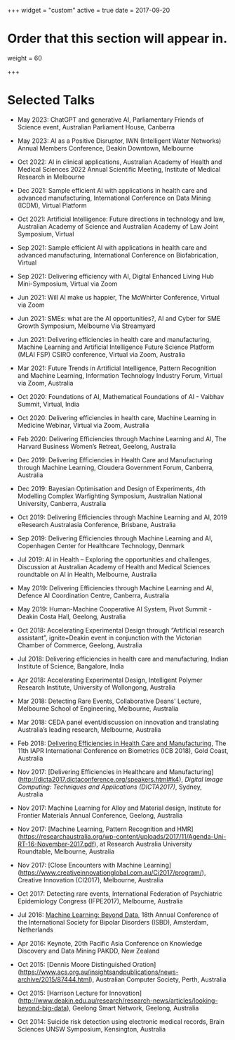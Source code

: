 +++
widget = "custom"
active = true
date = 2017-09-20

# Order that this section will appear in.
weight = 60

+++

# Selected Talks

* May 2023: ChatGPT and generative AI, Parliamentary Friends of Science event, Australian Parliament House, Canberra

* May 2023: AI as a Positive Disruptor, IWN (Intelligent Water Networks) Annual Members Conference, Deakin Downtown, Melbourne 

* Oct 2022: AI in clinical applications, Australian Academy of Health and Medical Sciences 2022 Annual Scientific Meeting, Institute of Medical Research in Melbourne 

* Dec 2021: Sample efficient AI with applications in health care and advanced manufacturing, International Conference on Data Mining (ICDM), Virtual Platform

* Oct 2021: Artificial Intelligence: Future directions in technology and law, Australian Academy of Science and Australian Academy of Law Joint Symposium, Virtual

* Sep 2021: Sample efficient AI with applications in health care and advanced manufacturing, International Conference on Biofabrication, Virtual

* Sep 2021: Delivering efficiency with AI, Digital Enhanced Living Hub Mini-Symposium, Virtual via Zoom

* Jun 2021: Will AI make us happier, The McWhirter Conference, Virtual via Zoom 

* Jun 2021: SMEs: what are the AI opportunities?, AI and Cyber for SME Growth Symposium, Melbourne Via Streamyard 

* Jun 2021: Delivering efficiencies in health care and manufacturing, Machine Learning and Artificial Intelligence Future Science Platform (MLAI FSP) CSIRO conference, Virtual via Zoom, Australia

* Mar 2021: Future Trends in Artificial Intelligence, Pattern Recognition and Machine Learning, Information Technology Industry Forum, Virtual via Zoom, Australia

* Oct 2020: Foundations of AI, Mathematical Foundations of AI - Vaibhav Summit, Virtual, India

* Oct 2020: Delivering efficiencies in health care, Machine Learning in Medicine Webinar, Virtual via Zoom, Australia

* Feb 2020: Delivering Efficiencies through Machine Learning and AI, The Harvard Business Women’s Retreat, Geelong, Australia

* Dec 2019: Delivering Efficiencies in Health Care and Manufacturing through Machine Learning, Cloudera Government Forum, Canberra, Australia

* Dec 2019: Bayesian Optimisation and Design of Experiments, 4th Modelling Complex Warfighting Symposium, Australian National University, Canberra, Australia

* Oct 2019: Delivering Efficiencies through Machine Learning and AI, 2019 eResearch Australasia Conference, Brisbane, Australia

* Sep 2019: Delivering Efficiencies through Machine Learning and AI, Copenhagen Center for Healthcare Technology, Denmark

* Jul 2019: AI in Health – Exploring the opportunities and challenges, Discussion at Australian Academy of Health and Medical Sciences roundtable on AI in Health, Melbourne, Australia

* May 2019: Delivering Efficiencies through Machine Learning and AI, Defence AI Coordination Centre, Canberra, Australia

* May 2019: Human-Machine Cooperative AI System, Pivot Summit -Deakin Costa Hall, Geelong, Australia

* Oct 2018: Accelerating Experimental Design through “Artificial research assistant”, ignite+Deakin event in conjunction with the Victorian Chamber of Commerce, Geelong, Australia

* Jul 2018: Delivering efficiencies in health care and manufacturing, Indian Institute of Science, Bangalore, India

* Apr 2018: Accelerating Experimental Design, Intelligent Polymer Research Institute, University of Wollongong, Australia

* Mar 2018: Detecting Rare Events, Collaborative Deans' Lecture, Melbourne School of Engineering, Melbourne, Australia

* Mar 2018: CEDA panel event/discussion on innovation and translating Australia’s leading research, Melbourne, Australia

* Feb 2018: [Delivering Efficiencies in Health Care and Manufacturing](http://icb2018.org/keynote/), The 11th IAPR International Conference on Biometrics (ICB 2018), Gold Coast, Australia

* Nov 2017:  [Delivering Efficiencies in Healthcare and Manufacturing] (http://dicta2017.dictaconference.org/speakers.html#k4), *Digital Image Computing: Techniques and Applications (DICTA2017)*, Sydney, Australia

* Nov 2017: Machine Learning for Alloy and Material design, Institute for Frontier Materials Annual Conference, Geelong, Australia

* Nov 2017: [Machine Learning, Pattern Recognition and HMR] (https://researchaustralia.org/wp-content/uploads/2017/11/Agenda-Uni-RT-16-November-2017.pdf), at Research Australia University Roundtable, Melbourne, Australia

* Nov 2017: [Close Encounters with Machine Learning] (https://www.creativeinnovationglobal.com.au/Ci2017/program/), Creative Innovation (CI2017), Melbourne, Australia

* Oct 2017: Detecting rare events, International Federation of Psychiatric Epidemiology Congress (IFPE2017), Melbourne, Australia

* Jul 2016: [Machine Learning: Beyond Data](http://isbd2016.com/scientific-program/keynote-speakers#.WiS9h7T1UWo), 18th Annual Conference of the International Society for Bipolar Disorders (ISBD), Amsterdam, Netherlands

* Apr 2016: Keynote, 20th Pacific Asia Conference on Knowledge Discovery and Data Mining PAKDD, New Zealand

* Oct 2015: [Dennis Moore Distinguished Oration] (https://www.acs.org.au/insightsandpublications/news-archive/2015/87444.html), Australian Computer Society, Perth, Australia

* Oct 2015: [Harrison Lecture for Innovation] (http://www.deakin.edu.au/research/research-news/articles/looking-beyond-big-data), Geelong Smart Network, Geelong, Australia

* Oct 2014: Suicide risk detection using electronic medical records, Brain Sciences UNSW Symposium, Kensington, Australia
